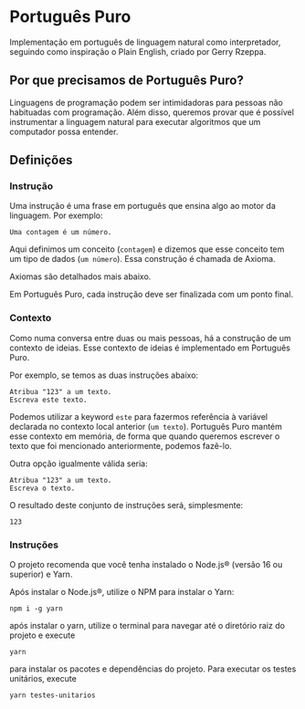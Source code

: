 # Português Puro

Implementação em português de linguagem natural como interpretador, seguindo como inspiração o Plain English, criado por Gerry Rzeppa.

## Por que precisamos de Português Puro?

Linguagens de programação podem ser intimidadoras para pessoas não habituadas com programação. Além disso, queremos provar que é possível
instrumentar a linguagem natural para executar algoritmos que um computador possa entender.

## Definições

### Instrução

Uma instrução é uma frase em português que ensina algo ao motor da linguagem. Por exemplo:

```
Uma contagem é um número.
```

Aqui definimos um conceito (`contagem`) e dizemos que esse conceito tem um tipo de dados (`um número`). Essa construção é chamada de Axioma. 

Axiomas são detalhados mais abaixo.

Em Português Puro, cada instrução deve ser finalizada com um ponto final.

### Contexto

Como numa conversa entre duas ou mais pessoas, há a construção de um contexto de ideias. Esse contexto de ideias é implementado em Português Puro. 

Por exemplo, se temos as duas instruções abaixo:

```
Atribua "123" a um texto.
Escreva este texto.
```

Podemos utilizar a keyword `este` para fazermos referência à variável declarada no contexto local anterior (`um texto`). Português Puro mantém esse contexto em memória, de forma que quando queremos escrever 
o texto que foi mencionado anteriormente, podemos fazê-lo. 

Outra opção igualmente válida seria:


```
Atribua "123" a um texto.
Escreva o texto.
```

O resultado deste conjunto de instruções será, simplesmente:

```
123
```

### Instruções

O projeto recomenda que você tenha instalado o Node.js® (versão 16 ou superior) e Yarn. 

Após instalar o Node.js®, utilize o NPM para instalar o Yarn:

```
npm i -g yarn
```

após instalar o yarn, utilize o terminal para navegar até o diretório raiz do projeto e execute

```
yarn
```
para instalar os pacotes e dependências do projeto.
Para executar os testes unitários, execute

```
yarn testes-unitarios
```
